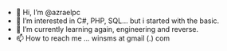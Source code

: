 - 👋 Hi, I’m @azraelpc
- 👀 I’m interested in C#, PHP, SQL... but i started with the basic.
- 🌱 I’m currently learning again, engineering and reverse.
- 📫 How to reach me ... winsms at gmail (.) com

<!---
azraelpc/azraelpc is a ✨ special ✨ repository because its `README.md` (this file) appears on your GitHub profile.
You can click the Preview link to take a look at your changes.
--->
